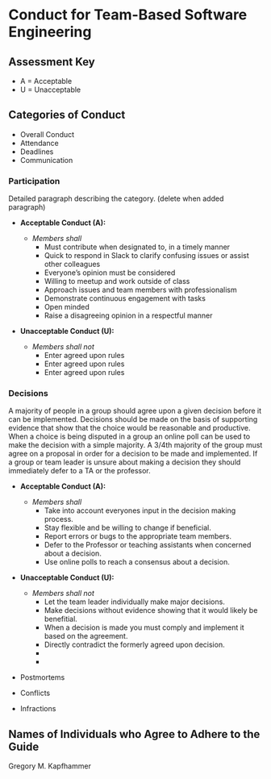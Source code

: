 # Conduct for Team-Based Software Engineering

## Assessment Key

* A = Acceptable
* U = Unacceptable

## Categories of Conduct

* Overall Conduct
* Attendance
* Deadlines
* Communication

### Participation

Detailed paragraph describing the category. (delete when added paragraph)

* **Acceptable Conduct (A):**
  * *Members shall*
    * Must contribute when designated to, in a timely manner
    * Quick to respond in Slack to clarify confusing issues or assist other colleagues
    * Everyone’s opinion must be considered
    * Willing to meetup and work outside of class
    * Approach issues and team members with professionalism
    * Demonstrate continuous engagement with tasks
    * Open minded
    * Raise a disagreeing opinion in a respectful manner

* **Unacceptable Conduct (U):**
  * *Members shall not*
    * Enter agreed upon rules
    * Enter agreed upon rules
    * Enter agreed upon rules

### Decisions

A majority of people in a group should agree upon a given decision before
it can be implemented. Decisions should be made on the basis of supporting evidence
that show that the choice would be reasonable and productive. When a choice
is being disputed in a group an online poll can be used to make the decision with
a simple majority. A 3/4th majority of the group must agree on a proposal in order
for a decision to be made and implemented. If a group or team leader is unsure about 
making a decision they should immediately defer to a TA or the professor.

* **Acceptable Conduct (A):**
  * *Members shall*
    * Take into account everyones input in the decision making process.
    * Stay flexible and be willing to change if beneficial.
    * Report errors or bugs to the appropriate team members.
    * Defer to the Professor or teaching assistants when concerned about a decision.
    * Use online polls to reach a consensus about a decision.

* **Unacceptable Conduct (U):**
  * *Members shall not*
    * Let the team leader individually make major decisions.
    * Make decisions without evidence showing that it would likely be benefitial.
    * When a decision is made you must comply and implement it based on the agreement.
    * Directly contradict the formerly agreed upon decision.
    * 
    * 

* Postmortems
* Conflicts
* Infractions

## Names of Individuals who Agree to Adhere to the Guide

Gregory M. Kapfhammer
